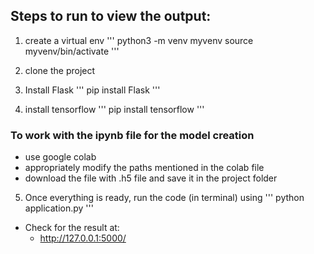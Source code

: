 ## Steps to run to view the output:

1. create a virtual env
'''
  python3 -m venv myvenv
  source myvenv/bin/activate
  '''

2. clone the project
3. Install Flask
'''
   pip install Flask
   '''

4. install tensorflow
'''
   pip install tensorflow
   '''

### To work with the ipynb file for the model creation
  * use google colab
  * appropriately modify the paths mentioned in the colab file
  * download the file with .h5 file and save it in the project folder

5. Once everything is ready, run the code (in terminal) using
  '''
  python application.py
  '''
  * Check for the result at:
    - http://127.0.0.1:5000/
